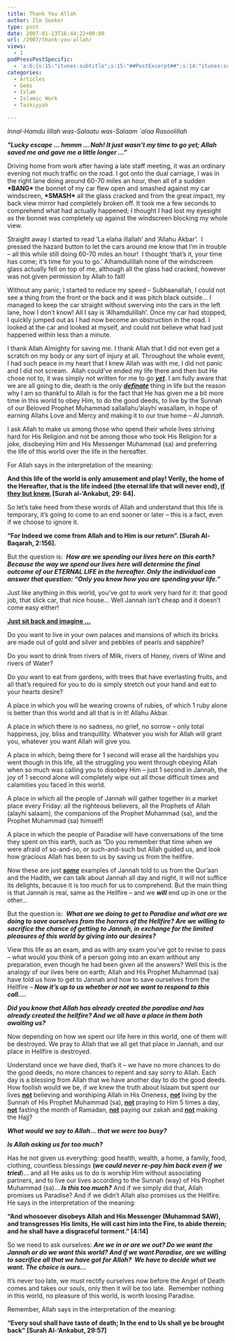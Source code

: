 ```yaml
---
title: Thank You Allah
author: Ilm Seeker
type: post
date: 2007-01-13T16:44:22+00:00
url: /2007/thank-you-allah/
views:
  - 1
podPressPostSpecific:
  - 'a:6:{s:15:"itunes:subtitle";s:15:"##PostExcerpt##";s:14:"itunes:summary";s:15:"##PostExcerpt##";s:15:"itunes:keywords";s:17:"##WordPressCats##";s:13:"itunes:author";s:10:"##Global##";s:15:"itunes:explicit";s:2:"No";s:12:"itunes:block";s:2:"No";}'
categories:
  - Articles
  - Gems
  - Islam
  - Islamic Work
  - Tazkiyyah

---
```

<dfn title="All praise goes to Allah..">Innal-Hamdu lillah</dfn> <dfn title="..and may the peace of blessings of Allah be upon His Most Beloved Prophet Muhammad (sa)">was-Salaatu was-Salaam `alaa Rasoolillah</dfn>

**_"Lucky escape &hellip; hmmm &hellip; Nah! It just wasn&rsquo;t my time to go yet; Allah saved me and gave me a little longer &hellip;&rdquo;_**

<p class="stylish">
  Driving home from work after having a late staff meeting, it was an ordinary evening not much traffic on the road. I got onto the dual carriage, I was in the right lane doing around 60-70 miles an hour, then all of a sudden <strong>*BANG* </strong>the bonnet of my car flew open and smashed against my car windscreen, <strong>*SMASH*</strong> all the glass cracked and from the great impact, my back view mirror had completely broken off. It took me a few seconds to comprehend what had actually happened; I thought I had lost my eyesight as the bonnet was completely up against the windscreen blocking my whole view.
</p>

<p class="stylish">
  Straight away I started to read &lsquo;La elaha illallah&rsquo; and &lsquo;Allahu Akbar&rsquo;.&nbsp; I pressed the hazard button to let the cars around me know that I&rsquo;m in trouble &ndash; all this while still doing 60-70 miles an hour!&nbsp; I thought &lsquo;that&rsquo;s it, your time has come; it&rsquo;s time for you to go.&rsquo; Alhamdulillah none of the windscreen glass actually fell on top of me, although all the glass had cracked, however was not given permission by Allah to fall!
</p>

<p class="stylish">
  Without any panic, I started to reduce my speed &ndash; Subhaanallah, I could not see a thing from the front or the back and it was pitch black outside&hellip; I managed to keep the car straight without swerving into the cars in the left lane, how I don&rsquo;t know! All I say is &lsquo;Alhamdulillah&rsquo;. Once my car had stopped, I quickly jumped out as I had now become an obstruction in the road. I looked at the car and looked at myself, and could not believe what had just happened within less than a minute.&nbsp;
</p>

I thank Allah Almighty for saving me. I thank Allah that I did not even get a scratch on my body or any sort of injury at all. Throughout the whole event, I had such peace in my heart that I knew Allah was with me, I did not panic and I did not scream.&nbsp; Allah could&rsquo;ve ended my life there and then but He chose not to, it was simply not written for me to go **_<u>yet</u>_**. I am fully aware that we are all going to die, death is the only **_<u>definate</u>_** thing in life but the reason why I am so thankful to Allah is for the fact that He has given me a bit more time in this world to obey Him, to do the good deeds, to live by the Sunnah of our Beloved Prophet Muhammad sallallahu&rsquo;alayhi wasallam, in hope of earning Allahs Love and Mercy and making it to our true home &ndash; <dfn title="Paradise">Al Jannah</dfn>.</em></strong>

I ask Allah to make us among those who spend their whole lives striving hard for His Religion and not be among those who took His Religion for a joke, disobeying Him and His Messenger Muhammad (sa) and preferring the life of this world over the life in the hereafter.

For Allah says in the interpretation of the meaning:

<p class="gem">
  <strong>And this life of the world is only amusement and play! Verily, the home of the Hereafter, that is the life indeed (the eternal life that will never end), <u>if they but knew.</u> [Surah al-&#8216;Ankabut, 29: 64].</strong>
</p>

So let&rsquo;s take heed from these words of Allah and understand that this life is temporary, it&rsquo;s going to come to an end sooner or later &ndash; this is a fact, even if we choose to ignore it.&nbsp;

<p class="gem">
  <strong>&ldquo;For Indeed we come from Allah and to Him is our return&rdquo;. [Surah Al-Baqarah, 2:156].</strong>
</p>

But the question is:&nbsp; **_How are we spending our lives here on this earth? Because the way we spend our lives here will determine the final outcome of our ETERNAL LIFE in the hereafter. Only the individual can answer that question: &ldquo;Only you know how you are spending your life.&rdquo;_**

Just like anything in this world, you&rsquo;ve got to work very hard for it: that good job, that slick car, that nice house&hellip; Well Jannah isn&rsquo;t cheap and it doesn&rsquo;t come easy either!

<p class="stylish">
  <strong><u>Just sit back and imagine &hellip;</u></strong>
</p>

<p class="stylish">
  Do you want to live in your own palaces and mansions of which its bricks are made out of gold and silver and pebbles of pearls and sapphire?
</p>

<p class="stylish">
  Do you want to drink from rivers of Milk, rivers of Honey, rivers of Wine and rivers of Water?
</p>

<p class="stylish">
  Do you want to eat from gardens, with trees that have everlasting fruits, and all that&rsquo;s required for you to do is simply stretch out your hand and eat to your hearts desire?
</p>

<p class="stylish">
  A place in which you will be wearing crowns of rubies, of which 1 ruby alone is better than this world and all that is in it! Allahu Akbar.
</p>

<p class="stylish">
  A place in which there is no sadness, no grief, no sorrow &ndash; only total happiness, joy, bliss and tranquillity. Whatever you wish for Allah will grant you, whatever you want Allah will give you.
</p>

<p class="stylish">
  A place in which, being there for 1 second will erase all the hardships you went though in this life, all the struggling you went through obeying Allah when so much was calling you to disobey Him &ndash; just 1 second in Jannah, the joy of 1 second alone will completely wipe out all those difficult times and calamities you faced in this world.
</p>

<p class="stylish">
  A place in which all the people of Jannah will gather together in a market place every Friday: all the righteous believers, all the Prophets of Allah (alayhi salaam), the companions of the Prophet Muhammad (sa), and the Prophet Muhammad (sa) himself!
</p>

<p class="stylish">
  A place in which the people of Paradise will have conversations of the time they spent on this earth, such as &ldquo;Do you remember that time when we were afraid of so-and-so, or such-and-such but Allah guided us, and look how gracious Allah has been to us by saving us from the hellfire.
</p>

Now these are just **_<u>some</u>_** examples of Jannah told to us from the Qur&rsquo;aan and the Hadith, we can talk about Jannah all day and night, it will not suffice its delights, because it is too much for us to comprehend. But the main thing is that Jannah is real, same as the Hellfire &ndash; and we **_will_** end up in one or the other&hellip;

But the question is:&nbsp; **_What are we doing to get to Paradise and what are we doing to save ourselves from the horrors of the Hellfire? Are we willing to sacrifice the chance of getting to Jannah, in exchange for the limited pleasures of this world by giving into our desires?_** 

View this life as an exam, and as with any exam you&rsquo;ve got to revise to pass &ndash; what would you think of a person going into an exam without any preparation, even though he had been given all the answers? Well this is the analogy of our lives here on earth; Allah and His Prophet Muhammad (sa) have told us how to get to Jannah and how to save ourselves from the Hellfire &ndash; **_Now it&rsquo;s up to us whether or not we want to respond to this call&hellip;._**

**_Did you know that Allah has already created the paradise and has already created the hellfire?_ _And we all have a place in them both awaiting us?_**

Now depending on how we spent our life here in this world, one of them will be destroyed. We pray to Allah that we all get that place in Jannah, and our place in Hellfire is destroyed.

Understand once we have died, that&rsquo;s it &#8211; we have no more chances to do the good deeds, no more chances to repent and say sorry to Allah. Each day is a blessing from Allah that we have another day to do the good deeds. How foolish would we be, if we knew the truth about Islaam but spent our lives <u>**not**</u> believing and worshiping Allah in His Oneness, <u>**not**</u> living by the Sunnah of His Prophet Muhammad (sa), <u>**not**</u> praying to Him 5 times a day, <u>**not**</u> fasting the month of Ramadan, <u>**not**</u> paying our zakah and <u>**not**</u> making the Hajj?

**_What would we say to Allah&hellip; that we were too busy?_**

**_Is Allah asking us for too much?_**

Has he not given us everything: good health, wealth, a home, a family, food, clothing, countless blessings **(_we could never re-pay him back even if we tried_**)&hellip; and all He asks us to do is worship Him without associating partners, and to live our lives according to the Sunnah (way) of His Prophet Muhammad (sa)&hellip; **_Is this too much?_** And if we simply did that, Allah promises us Paradise? And if we didn&rsquo;t Allah also promises us the Hellfire.&nbsp; He says in the interpretation of the meaning:

<p class="gem">
  <strong>&ldquo;And whosoever disobeys Allah and His Messenger (Muhammad SAW), and transgresses His limits, He will cast him into the Fire, to abide therein; and he shall have a disgraceful torment.&rdquo; [4:14]</strong>
</p>

So we need to ask ourselves: **_Are we in or are we out? Do we want the Jannah or do we want this world? And if we want Paradise, are we willing to sacrifice all that we have got for Allah?&nbsp; We have to decide what we want. The choice is ours&hellip;_**

It&rsquo;s never too late, we must rectify ourselves now before the Angel of Death comes and takes our souls, only then it will be too late.&nbsp; Remember nothing in this world, no pleasure of this world, is worth loosing Paradise.

Remember, Allah says in the interpretation of the meaning:

<p class="gem">
  <strong>&ldquo;Every soul shall have taste of death; In the end to Us shall ye be brought back" [Surah Al-&#8216;Ankabut, 29:57]</strong>
</p>